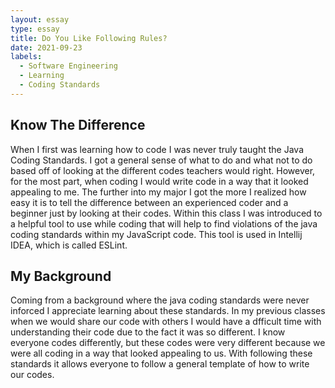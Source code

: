 ```yaml
---
layout: essay
type: essay
title: Do You Like Following Rules?
date: 2021-09-23
labels:
  - Software Engineering
  - Learning
  - Coding Standards
---
```


## Know The Difference

When I first was learning how to code I was never truly taught the Java Coding Standards. I got a general sense of what to do and what not to do based off of looking at the different codes teachers would right. However, for the most part, when coding I would write code in a way that it looked appealing to me. The further into my major I got the more I realized how easy it is to tell the difference between an experienced coder and a beginner just by looking at their codes. Within this class I was introduced to a helpful tool to use while coding that will help to find violations of the java coding standards within my JavaScript code. This tool is used in Intellij IDEA, which is called ESLint.

## My Background

Coming from a background where the java coding standards were never inforced I appreciate learning about these standards. In my previous classes when we would share our code with others I would have a dfficult time with understanding their code due to the fact it was so different. I know everyone codes differently, but these codes were very different because we were all coding in a way that looked appealing to us. With following these standards it allows everyone to follow a general template of how to write our codes. 
